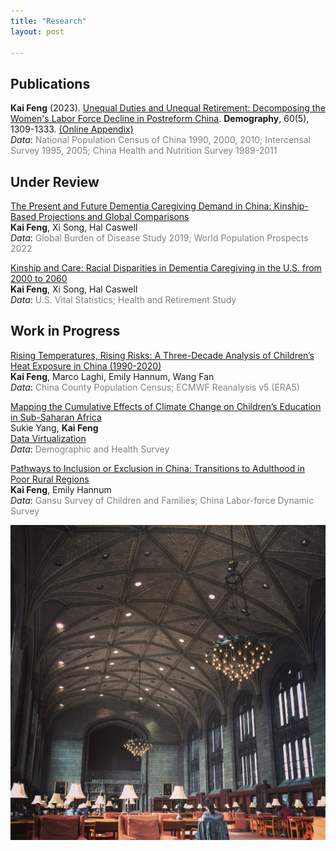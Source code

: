```yaml
---
title: "Research"
layout: post

---
```


## Publications
**Kai Feng** (2023). [Unequal Duties and Unequal Retirement: Decomposing the Women's Labor Force Decline in Postreform China](https://read.dukeupress.edu/demography/article/60/5/1309/381393). **Demography**, 60(5), 1309-1333. 
[(Online Appendix)](https://dup.silverchair-cdn.com/dup/Content_public/Journal/demography/60/5/10.1215_00703370-10925119/1/feng_esm.pdf?Expires=1700571655&Signature=IkA7bAshIEV1BsINTIlv~Y6R5vOMp2n4tGuLbGE1bdToX8eNMaUJLQ9-XIKytRmBAjX4Q9aHzsgVcxxV~n8bgF-p55zeFdr3sWctQ482b0u0wyR2f1TpBINrtVaqL4NiMhOR0P-kyF1ccqsRpFLTxrn80ySPjfgpPPpXxwKhd4B9DH5F1WkyyRZwU1Xj5Kg5i6FJuGImjTWfjKiwsD72Y0sEgRYjDgk-FwYEv2B~tWHz~HZ6v8JWrqrldtDE7jd8kUSVlvOhqInuXgH-lG64E5nYAvHsUzJFcziw1cZKIuZCfaN-RfjNINuKvyJL59tpPP1yR0DLv0mJo3D4UGk1Yg__&Key-Pair-Id=APKAIE5G5CRDK6RD3PGA) <br>
*Data*: 
<span style="color: grey;"> National Population Census of China 1990, 2000, 2010; Intercensal Survey 1995, 2005; China Health and Nutrition Survey 1989-2011 </span>


## Under Review
[The Present and Future Dementia Caregiving Demand in China: Kinship-Based Projections and Global Comparisons](https://szkaifeng.github.io/Chinese_Kinship_MainText_Demography.pdf)  
**Kai Feng**, Xi Song, Hal Caswell  
*Data*: 
<span style="color: grey;"> Global Burden of Disease Study 2019; World Population Prospects 2022 </span>


[Kinship and Care: Racial Disparities in Dementia Caregiving in the U.S. from 2000 to 2060](https://szkaifeng.github.io/Kinship_Care_Racial_Disparities.pdf)  
**Kai Feng**, Xi Song, Hal Caswell  
*Data*: 
<span style="color: grey;"> U.S. Vital Statistics; Health and Retirement Study </span>


## Work in Progress
[Rising Temperatures, Rising Risks: A Three-Decade Analysis of Children’s Heat Exposure in China (1990-2020)](https://szkaifeng.github.io/pdf/MnpPIRECEC.pdf)  
**Kai Feng**, Marco Laghi, Emily Hannum, Wang Fan  
*Data*: 
<span style="color: grey;"> China County Population Census; ECMWF Reanalysis v5 (ERA5) </span>


[Mapping the Cumulative Effects of Climate Change on Children’s Education in Sub-Saharan Africa](https://www.unesco.org/gem-report/sites/default/files/medias/fichiers/2023/09/SukieandKai.pdf)  
Sukie Yang, **Kai Feng**  
[Data Virtualization](https://szkaifeng.github.io/climate_africa.github.io/)  
*Data*: 
<span style="color: grey;"> Demographic and Health Survey </span>

[Pathways to Inclusion or Exclusion in China: Transitions to Adulthood in Poor Rural Regions](https://szkaifeng.github.io/pdf/PathwaysToInclusionExclusion_draft.pdf)   
**Kai Feng**, Emily Hannum  
*Data*: 
<span style="color: grey;"> Gansu Survey of Children and Families; China Labor-force Dynamic Survey </span>







![uchicago](/assets/uchicago.jpg)

